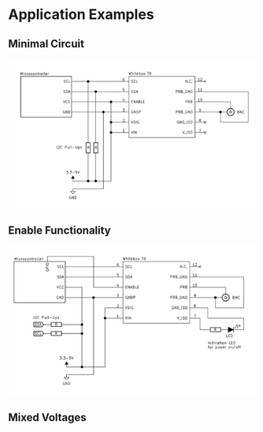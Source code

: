 
# <i class="fas fa-code-branch"></i> Application Examples <!-- {docsify-ignore} -->

## Minimal Circuit
![Minimal Example Schematic](_media/whitebox-t0-minimal-circuit.svg)

## Enable Functionality
![Enable Example Schematic](_media/whitebox-t0-enable-circuit.svg)

## Mixed Voltages
